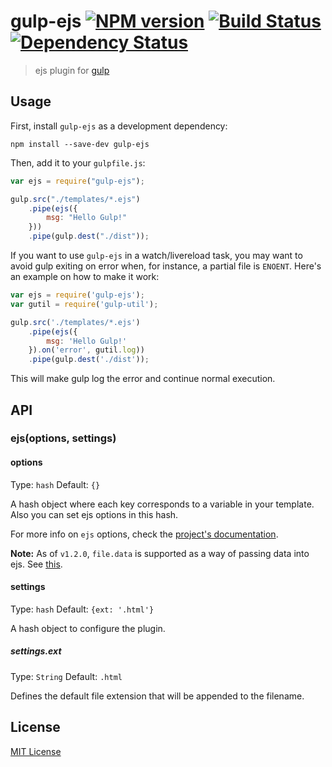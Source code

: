 # gulp-ejs [![NPM version][npm-image]][npm-url] [![Build Status][travis-image]][travis-url] [![Dependency Status][depstat-image]][depstat-url]

> ejs plugin for [gulp](https://github.com/wearefractal/gulp)

## Usage

First, install `gulp-ejs` as a development dependency:

```shell
npm install --save-dev gulp-ejs
```

Then, add it to your `gulpfile.js`:

```javascript
var ejs = require("gulp-ejs");

gulp.src("./templates/*.ejs")
	.pipe(ejs({
		msg: "Hello Gulp!"
	}))
	.pipe(gulp.dest("./dist"));
```
If you want to use `gulp-ejs` in a watch/livereload task, you may want to avoid gulp exiting on error when, for instance, a partial file is `ENOENT`.
Here's an example on how to make it work:

```javascript
var ejs = require('gulp-ejs');
var gutil = require('gulp-util');

gulp.src('./templates/*.ejs')
	.pipe(ejs({
		msg: 'Hello Gulp!'
	}).on('error', gutil.log))
	.pipe(gulp.dest('./dist'));
```
This will make gulp log the error and continue normal execution.

## API

### ejs(options, settings)

#### options
Type: `hash`
Default: `{}`

A hash object where each key corresponds to a variable in your template. Also you can set ejs options in this hash.

For more info on `ejs` options, check the [project's documentation](https://github.com/visionmedia/ejs).

**Note:** As of `v1.2.0`, `file.data` is supported as a way of passing data into ejs. See [this](https://github.com/colynb/gulp-data#note-to-gulp-plugin-authors).

#### settings
Type: `hash`
Default: `{ext: '.html'}`

A hash object to configure the plugin.

##### settings.ext
Type: `String`
Default: `.html`

Defines the default file extension that will be appended to the filename.


## License

[MIT License](http://en.wikipedia.org/wiki/MIT_License)

[npm-url]: https://npmjs.org/package/gulp-ejs
[npm-image]: https://badge.fury.io/js/gulp-ejs.png

[travis-url]: http://travis-ci.org/rogeriopvl/gulp-ejs
[travis-image]: https://secure.travis-ci.org/rogeriopvl/gulp-ejs.png?branch=master

[depstat-url]: https://david-dm.org/rogeriopvl/gulp-ejs
[depstat-image]: https://david-dm.org/rogeriopvl/gulp-ejs.png
